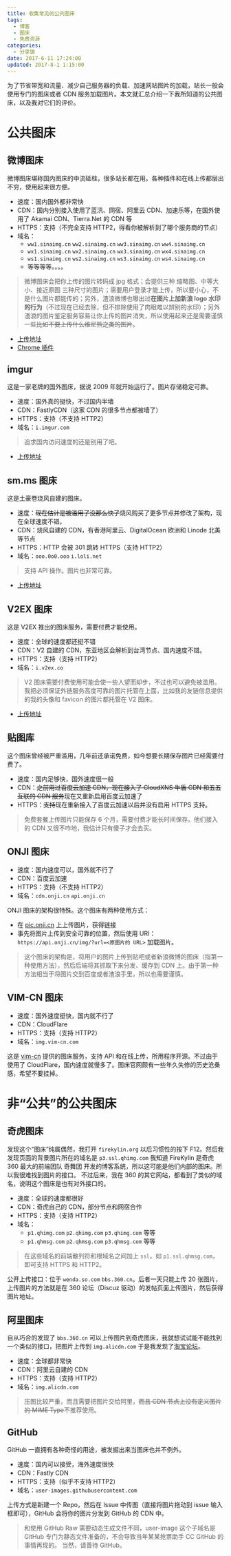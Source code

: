 ```yaml
---
title: 收集常见的公共图床
tags:
  - 博客
  - 图床
  - 免费资源
categories:
  - 分享镜
date: 2017-6-11 17:24:00
updated: 2017-8-1 1:15:00
---
```


为了节省带宽和流量、减少自己服务器的负载、加速网站图片的加载，站长一般会使用专门的图床或者 CDN 服务加载图片。本文就汇总介绍一下我所知道的公共图床，以及我对它们的评价。

<!-- more -->

# 公共图床

## 微博图床

微博图床堪称国内图床的中流砥柱，很多站长都在用。各种插件和在线上传都层出不穷，使用起来很方便。

- 速度：国内国外都非常快
- CDN：国内分别接入使用了蓝汛、网宿、阿里云 CDN、加速乐等，在国外使用了 Akamai CDN、Tierra.Net 的 CDN 等
- HTTPS：支持（不完全支持 HTTP2，得看你被解析到了哪个服务商的节点）
- 域名：
  - `ww1.sinaimg.cn` `ww2.sinaimg.cn` `ww3.sinaimg.cn` `ww4.sinaimg.cn`
  - `wx1.sinaimg.cn` `wx2.sinaimg.cn` `wx3.sinaimg.cn` `wx4.sinaimg.cn`
  - `ws1.sinaimg.cn` `ws2.sinaimg.cn` `ws3.sinaimg.cn` `ws4.sinaimg.cn`
  - 等等等等。。。。

> 微博图床会把你上传的图片转码成 jpg 格式；会提供三种 缩略图、中等大小、接近原图 三种尺寸的图片；需要用户登录才能上传，所以要小心，不是什么图片都能传的；另外，渣浪微博也曝出过**在图片上加新浪 logo 水印的行为**（不过现在已经去除，但不排除使用了肉眼难以辨别的水印）；另外渣浪的图片鉴定服务容易让你上传的图片消失，所以使用起来还是需要谨慎一些~~比如不要上传什么维尼熊之类的图片~~。

- [上传地址](http://photo.weibo.com/photos/upload)
- [Chrome 插件](https://chrome.google.com/webstore/detail/%E6%96%B0%E6%B5%AA%E5%BE%AE%E5%8D%9A%E5%9B%BE%E5%BA%8A/fdfdnfpdplfbbnemmmoklbfjbhecpnhf/related)

## imgur

这是一家老牌的国外图床，据说 2009 年就开始运行了。图片存储稳定可靠。

- 速度：国外真的挺快，不过国内半墙
- CDN：FastlyCDN（这家 CDN 的很多节点都被墙了）
- HTTPS：支持（不支持 HTTP2）
- 域名：`i.imgur.com`

> 追求国内访问速度的还是别用了吧。

- [上传地址](https://imgur.com)

## sm.ms 图床

这是土豪卷烧风自建的图床。

- 速度：~~现在估计是被滥用了没那么快了~~烧风购买了更多节点并修改了架构，现在全球速度不错。
- CDN：烧风自建的 CDN，有香港阿里云、DigitalOcean 欧洲和 Linode 北美等节点
- HTTPS：HTTP 会被 301 跳转 HTTPS（支持 HTTP2）
- 域名：`ooo.0o0.ooo` `i.loli.net`

> 支持 API 操作。图片也非常可靠。

- [上传地址](https://sm.ms)

## V2EX 图床

这是 V2EX 推出的图床服务，需要付费才能使用。

- 速度：全球的速度都还挺不错
- CDN：V2 自建的 CDN，东亚地区会解析到台湾节点、国内速度不错。
- HTTPS：支持（支持 HTTP2）
- 域名：`i.v2ex.co`

> V2 图床需要付费使用可能会使一些人望而却步，不过也可以避免被滥用。
> 我把必须保证外链服务高度可靠的图片托管在上面，比如我的友链信息提供的我的头像和 favicon 的图片都托管在 V2 图床。

- [上传地址](https://www.v2ex.com/i)

## 贴图库

这个图床曾经被严重滥用，几年前还承诺免费，如今想要长期保存图片已经需要付费了。

- 速度：国内足够快，国外速度很一般
- CDN：~~之前用过百度云加速 CDN，现在接入了 CloudXNS 牛盾 CDN 和五五互联的 CDN 服务~~现在又重新启用百度云加速了
- HTTPS：~~支持~~现在重新接入了百度云加速以后并没有启用 HTTPS 支持。

> 免费套餐上传图片只能保存 6 个月，需要付费才能长时间保存。他们接入的 CDN 又很不咋地，我估计只有傻子才会去买。

## ONJI 图床

- 速度：国内速度可以，国外就不行了
- CDN：百度云加速
- HTTPS：支持（不支持 HTTP2）
- 域名：`cdn.onji.cn` `api.onji.cn`

ONJI 图床的架构很特殊。这个图床有两种使用方式：

- 在 [pic.onji.cn](https://pic.onji.cn) 上上传图片，获得链接
- 事先将图片上传到安全可靠的位置，然后使用 URI：`https://api.onji.cn/img/?url=<原图片的 URL>` 加载图片。

> 这个图床的架构是，将用户的图片上传到贴吧或者新浪微博的图床（指第一种使用方法），然后后端将其抓取下来分发、缓存到 CDN 上。由于第一种方法相当于将图片交到百度或者渣浪手里，所以也需要谨慎。

## VIM-CN 图床

- 速度：国外速度挺快，国内就不行了
- CDN：CloudFlare
- HTTPS：支持（支持 HTTP2）
- 域名：`img.vim-cn.com`

这是 [vim-cn](http://vim-cn.com) 提供的图床服务，支持 API 和在线上传，所用程序开源。不过由于使用了 CloudFlare，国内速度就慢多了。图床官网颇有一些年久失修的历史沧桑感，希望不要挂掉。

# 非“公共”的公共图床

## 奇虎图床

发现这个“图床”纯属偶然，我打开 `firekylin.org` 以后习惯性的按下 F12。然后我发现页面的背景图片所在的域名是 `p3.ssl.qhimg.com`
我知道 FireKylin 是奇虎 360 最大的前端团队 奇舞团 开发的博客系统，所以这可能是他们内部的图床。所以我很难找到图片的接口。
不过后来，我在 360 的其它网站，都看到了类似的域名，说明这个图床是也有对外接口的。

- 速度：全球的速度都很好
- CDN：奇虎自己的 CDN，部分节点和网宿合作
- HTTPS：支持（支持 HTTP2）
- 域名：
  - `p1.qhimg.com` `p2.qhimg.com` `p3.qhimg.com` 等等
  - `p1.qhmsg.com` `p2.qhmsg.com` `p3.qhmsg.com` 等等

> 在这些域名的前端散列符和根域名之间加上 `ssl`，如 `p1.ssl.qhmsg.com`，即可支持 HTTPS 和 HTTP2。

公开上传接口：位于 `wenda.so.com` `bbs.360.cn`。后者一天只能上传 20 张图片，上传图片的方法就是在 360 论坛（Discuz 驱动）的发帖页面上传图片，然后获得图片地址。

## 阿里图床

自从巧合的发现了 `bbs.360.cn` 可以上传图片到奇虎图床，我就想试试能不能找到一个类似的接口，把图片上传到 `img.alicdn.com`
于是我发现了[淘宝论坛](https://index.bbs.taobao.com)。

- 速度：全球都非常快
- CDN：阿里云自建的 CDN
- HTTPS：支持（支持 HTTP2）
- 域名：`img.alicdn.com`

> 压图比较严重，而且需要把图片交给阿里，~~而且 CDN 节点上没有定义图片的 MIME Type~~不推荐使用。

## GitHub

GitHub 一直拥有各种奇怪的用途，被发掘出来当图床也并不例外。

- 速度：国内可以接受，海外速度很快
- CDN：Fastly CDN
- HTTPS：支持（似乎不支持 HTTP2）
- 域名：`user-images.githubusercontent.com`

上传方式是新建一个 Repo，然后在 Issue 中传图（直接将图片拖动到 issue 输入框即可），GitHub 会将你的图片分发到 GitHub 的 CDN 中。

> 和使用 GitHub Raw 需要动态生成文件不同，user-image 这个子域名是 GitHub 专门为静态文件准备的，不会导致当年某某抢票助手 CC GitHub 的事情再现的。
> 当然，请善待 GitHub。
